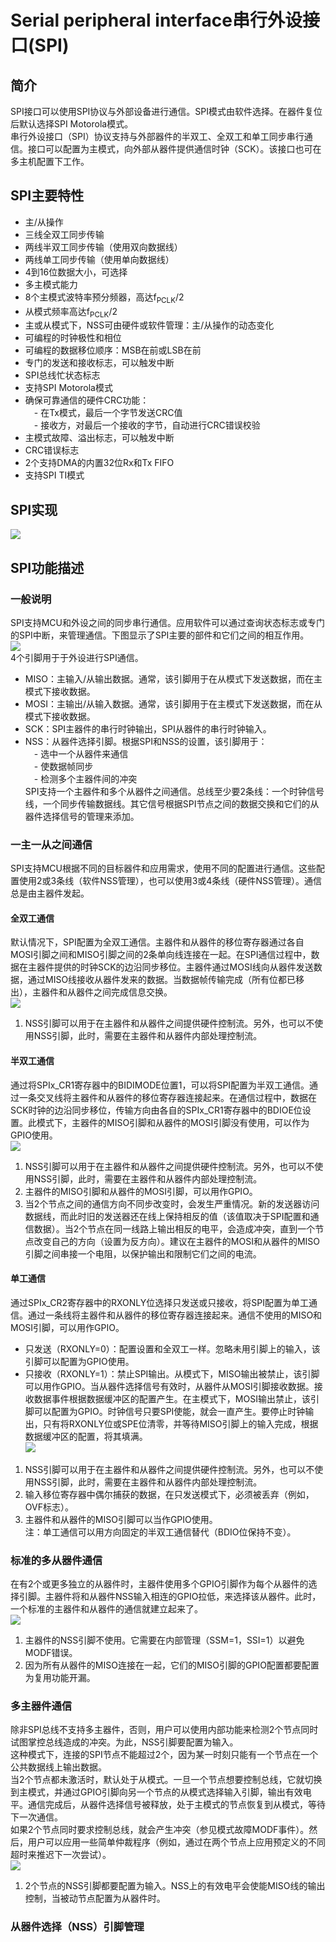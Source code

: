 # Serial peripheral interface串行外设接口(SPI)  
## 简介  
SPI接口可以使用SPI协议与外部设备进行通信。SPI模式由软件选择。在器件复位后默认选择SPI Motorola模式。  
串行外设接口（SPI）协议支持与外部器件的半双工、全双工和单工同步串行通信。接口可以配置为主模式，向外部从器件提供通信时钟（SCK）。该接口也可在多主机配置下工作。  
## SPI主要特性  
- 主/从操作  
- 三线全双工同步传输  
- 两线半双工同步传输（使用双向数据线）  
- 两线单工同步传输（使用单向数据线）  
- 4到16位数据大小，可选择  
- 多主模式能力  
- 8个主模式波特率预分频器，高达f<sub>PCLK</sub>/2  
- 从模式频率高达f<sub>PCLK</sub>/2  
- 主或从模式下，NSS可由硬件或软件管理：主/从操作的动态变化  
- 可编程的时钟极性和相位  
- 可编程的数据移位顺序：MSB在前或LSB在前  
- 专门的发送和接收标志，可以触发中断  
- SPI总线忙状态标志  
- 支持SPI Motorola模式  
- 确保可靠通信的硬件CRC功能：  
　- 在Tx模式，最后一个字节发送CRC值  
　- 接收方，对最后一个接收的字节，自动进行CRC错误校验  
- 主模式故障、溢出标志，可以触发中断  
- CRC错误标志  
- 2个支持DMA的内置32位Rx和Tx FIFO  
- 支持SPI TI模式  
## SPI实现  
![](https://i.imgur.com/npTsjwl.png)  
## SPI功能描述  
### 一般说明  
SPI支持MCU和外设之间的同步串行通信。应用软件可以通过查询状态标志或专门的SPI中断，来管理通信。下图显示了SPI主要的部件和它们之间的相互作用。  
![](https://i.imgur.com/xB99se9.png)  
4个引脚用于于外设进行SPI通信。  
- MISO：主输入/从输出数据。通常，该引脚用于在从模式下发送数据，而在主模式下接收数据。  
- MOSI：主输出/从输入数据。通常，该引脚用于在主模式下发送数据，而在从模式下接收数据。  
- SCK：SPI主器件的串行时钟输出，SPI从器件的串行时钟输入。  
- NSS：从器件选择引脚。根据SPI和NSS的设置，该引脚用于：  
　- 选中一个从器件来通信  
　- 使数据帧同步  
　- 检测多个主器件间的冲突  
SPI支持一个主器件和多个从器件之间通信。总线至少要2条线：一个时钟信号线，一个同步传输数据线。其它信号根据SPI节点之间的数据交换和它们的从器件选择信号的管理来添加。  
### 一主一从之间通信  
SPI支持MCU根据不同的目标器件和应用需求，使用不同的配置进行通信。这些配置使用2或3条线（软件NSS管理），也可以使用3或4条线（硬件NSS管理）。通信总是由主器件发起。  
#### 全双工通信  
默认情况下，SPI配置为全双工通信。主器件和从器件的移位寄存器通过各自MOSI引脚之间和MISO引脚之间的2条单向线连接在一起。在SPI通信过程中，数据在主器件提供的时钟SCK的边沿同步移位。主器件通过MOSI线向从器件发送数据，通过MISO线接收从器件发来的数据。当数据帧传输完成（所有位都已移出），主器件和从器件之间完成信息交换。  
![](https://i.imgur.com/j2imCTC.png)  
1. NSS引脚可以用于在主器件和从器件之间提供硬件控制流。另外，也可以不使用NSS引脚，此时，需要在主器件和从器件内部处理控制流。  
#### 半双工通信  
通过将SPIx_CR1寄存器中的BIDIMODE位置1，可以将SPI配置为半双工通信。通过一条交叉线将主器件和从器件的移位寄存器连接起来。在通信过程中，数据在SCK时钟的边沿同步移位，传输方向由各自的SPIx_CR1寄存器中的BDIOE位设置。此模式下，主器件的MISO引脚和从器件的MOSI引脚没有使用，可以作为GPIO使用。  
![](https://i.imgur.com/u5XjHTs.png)  
1. NSS引脚可以用于在主器件和从器件之间提供硬件控制流。另外，也可以不使用NSS引脚，此时，需要在主器件和从器件内部处理控制流。  
2. 主器件的MISO引脚和从器件的MOSI引脚，可以用作GPIO。  
3. 当2个节点之间的通信方向不同步改变时，会发生严重情况。新的发送器访问数据线，而此时旧的发送器还在线上保持相反的值（该值取决于SPI配置和通信数据）。当2个节点在同一线路上输出相反的电平，会造成冲突，直到一个节点改变自己的方向（设置为反方向）。建议在主器件的MOSI和从器件的MISO引脚之间串接一个电阻，以保护输出和限制它们之间的电流。  
#### 单工通信  
通过SPIx_CR2寄存器中的RXONLY位选择只发送或只接收，将SPI配置为单工通信。通过一条线将主器件和从器件的移位寄存器连接起来。通信不使用的MISO和MOSI引脚，可以用作GPIO。  
- 只发送（RXONLY=0）：配置设置和全双工一样。忽略未用引脚上的输入，该引脚可以配置为GPIO使用。  
- 只接收（RXONLY=1）：禁止SPI输出。从模式下，MISO输出被禁止，该引脚可以用作GPIO。当从器件选择信号有效时，从器件从MOSI引脚接收数据。接收数据事件根据数据缓冲区的配置产生。在主模式下，MOSI输出禁止，该引脚可以配置为GPIO。时钟信号只要SPI使能，就会一直产生。要停止时钟输出，只有将RXONLY位或SPE位清零，并等待MISO引脚上的输入完成，根据数据缓冲区的配置，将其填满。  
![](https://i.imgur.com/cIzcG1Q.png)  
1. NSS引脚可以用于在主器件和从器件之间提供硬件控制流。另外，也可以不使用NSS引脚，此时，需要在主器件和从器件内部处理控制流。  
2. 输入移位寄存器中偶尔捕获的数据，在只发送模式下，必须被丢弃（例如，OVF标志）。  
3. 主器件和从器件的MISO引脚可以当作GPIO使用。  
注：单工通信可以用方向固定的半双工通信替代（BDIO位保持不变）。  
### 标准的多从器件通信  
在有2个或更多独立的从器件时，主器件使用多个GPIO引脚作为每个从器件的选择引脚。主器件将和从器件NSS输入相连的GPIO拉低，来选择该从器件。此时，一个标准的主器件和从器件的通信就建立起来了。  
![](https://i.imgur.com/r9my9rj.png)  
1. 主器件的NSS引脚不使用。它需要在内部管理（SSM=1，SSI=1）以避免MODF错误。  
2. 因为所有从器件的MISO连接在一起，它们的MISO引脚的GPIO配置都要配置为复用功能开漏。  
### 多主器件通信  
除非SPI总线不支持多主器件，否则，用户可以使用内部功能来检测2个节点同时试图掌控总线造成的冲突。为此，NSS引脚要配置为输入。  
这种模式下，连接的SPI节点不能超过2个，因为某一时刻只能有一个节点在一个公共数据线上输出数据。  
当2个节点都未激活时，默认处于从模式。一旦一个节点想要控制总线，它就切换到主模式，并通过GPIO引脚向另一个节点的从模式选择输入引脚，输出有效电平。通信完成后，从器件选择信号被释放，处于主模式的节点恢复到从模式，等待下一次通信。  
如果2个节点同时要求控制总线，就会产生冲突（参见模式故障MODF事件）。然后，用户可以应用一些简单仲裁程序（例如，通过在两个节点上应用预定义的不同超时来推迟下一次尝试）。  
![](https://i.imgur.com/Z0Bf61S.png)  
1. 2个节点的NSS引脚都要配置为输入。NSS上的有效电平会使能MISO线的输出控制，当被动节点配置为从器件时。  
### 从器件选择（NSS）引脚管理  
